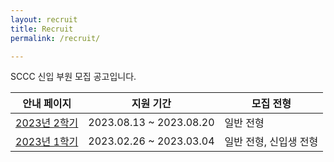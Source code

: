 ```yaml
---
layout: recruit
title: Recruit
permalink: /recruit/

---
```


SCCC 신입 부원 모집 공고입니다.

| 안내 페이지                      | 지원 기간               | 모집 전형              |
| -------------------------------- | ----------------------- | ---------------------- |
| [2023년 2학기](/recruit/2023/2/) | 2023.08.13 ~ 2023.08.20 | 일반 전형              |
| [2023년 1학기](/recruit/2023/1/) | 2023.02.26 ~ 2023.03.04 | 일반 전형, 신입생 전형 |